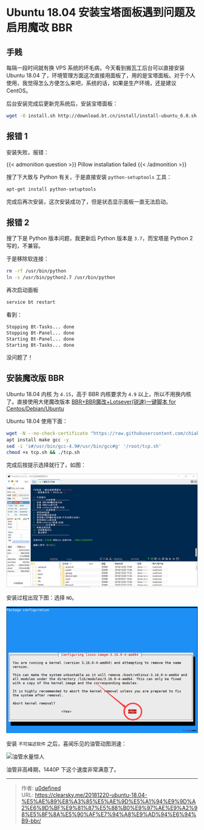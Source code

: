 # Ubuntu 18.04 安装宝塔面板遇到问题及启用魔改 BBR


## 手贱

每隔一段时间就有换 VPS 系统的坏毛病，今天看到搬瓦工后台可以直接安装 Ubuntu 18.04 了，环境管理方面这次直接用面板了，用的是宝塔面板。对于个人使用，我觉得怎么方便怎么来吧，系统的话，如果是生产环境，还是建议 CentOS。

后台安装完成后更新完系统后，安装宝塔面板：

```bash
wget -O install.sh http://download.bt.cn/install/install-ubuntu_6.0.sh && sudo bash install.sh
```

## 报错 1

安装失败，报错：

{{< admonition question >}}
Pillow installation failed
{{< /admonition >}}

搜了下大致与 Python 有关，于是直接安装 `python-setuptools` 工具：

```bash
apt-get install python-setuptools
```

完成后再次安装，这次安装成功了，但是状态显示面板一直无法启动。

## 报错 2

搜了下是 Python 版本问题，我更新后 Python 版本是 `3.7`，而宝塔是 Python 2 写的，不兼容。

于是移除软连接：

```bash
rm -rf /usr/bin/python
ln -s /usr/bin/python2.7 /usr/bin/python
```

再次启动面板

```bash
service bt restart
```

看到：

```
Stopping Bt-Tasks... done
Stopping Bt-Panel... done
Starting Bt-Panel... done
Starting Bt-Tasks... done
```
没问题了！

## 安装魔改版 BBR


Ubuntu 18.04 内核 为 `4.15`，高于 BBR 内核要求为 `4.9` 以上，所以不用换内核了。直接使用大佬魔改版本 [BBR+BBR魔改+Lotsever(锐速)一键脚本 for Centos/Debian/Ubuntu](https://www.moerats.com/archives/387/) 

Ubuntu 18.04 使用下面：

```bash
wget -N --no-check-certificate "https://raw.githubusercontent.com/chiakge/Linux-NetSpeed/master/tcp.sh"
apt install make gcc -y
sed -i 's#/usr/bin/gcc-4.9#/usr/bin/gcc#g' '/root/tcp.sh'
chmod +x tcp.sh && ./tcp.sh
```

完成后按提示选择就行了，如图：

![安装魔改 BBR](mgbbr.jpg "安装魔改 BBR")

安装过程出现下图：选择 `NO`。

![安装过程提示](bbraz.png "安装过程提示")

安装 `不可描述软件` 之后，喜闻乐见的油管动图测速：

![油管水量惊人](ygcs.gif "油管水量惊人")

油管非高峰期，1440P 下这个速度非常满意了。


---

> 作者: [u0defined](http://clearsky.me/)  
> URL: https://clearsky.me/20181220-ubuntu-18.04-%E5%AE%89%E8%A3%85%E5%AE%9D%E5%A1%94%E9%9D%A2%E6%9D%BF%E9%81%87%E5%88%B0%E9%97%AE%E9%A2%98%E5%8F%8A%E5%90%AF%E7%94%A8%E9%AD%94%E6%94%B9-bbr/  

